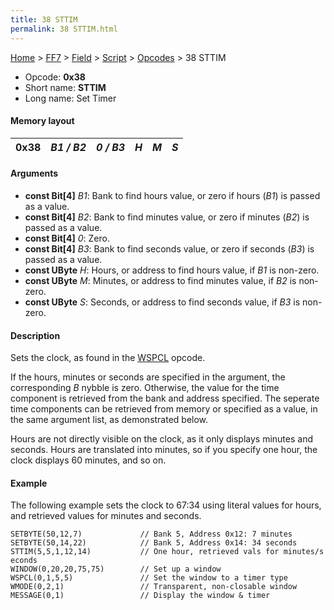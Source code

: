```yaml
---
title: 38 STTIM
permalink: 38 STTIM.html
---
```


[Home](../../../../Main%20Page.md) > [FF7](../../../../FF7.md) > [Field](../../../Field.md) > [Script](../../Script.md) > [Opcodes](../Opcodes.md) > 38 STTIM

-   Opcode: **0x38**
-   Short name: **STTIM**
-   Long name: Set Timer

#### Memory layout

| 0x38 | *B1 / B2* | *0 / B3* | *H* | *M* | *S* |
|------|-----------|----------|-----|-----|-----|

#### Arguments

-   **const Bit\[4\]** *B1*: Bank to find hours value, or zero if hours
    (*B1*) is passed as a value.
-   **const Bit\[4\]** *B2*: Bank to find minutes value, or zero if
    minutes (*B2*) is passed as a value.
-   **const Bit\[4\]** *0*: Zero.
-   **const Bit\[4\]** *B3*: Bank to find seconds value, or zero if
    seconds (*B3*) is passed as a value.
-   **const UByte** *H*: Hours, or address to find hours value, if *B1*
    is non-zero.
-   **const UByte** *M*: Minutes, or address to find minutes value, if
    *B2* is non-zero.
-   **const UByte** *S*: Seconds, or address to find seconds value, if
    *B3* is non-zero.

#### Description

Sets the clock, as found in the [WSPCL][] opcode.

If the hours, minutes or seconds are specified in the argument, the
corresponding *B* nybble is zero. Otherwise, the value for the time
component is retrieved from the bank and address specified. The seperate
time components can be retrieved from memory or specified as a value, in
the same argument list, as demonstrated below.

Hours are not directly visible on the clock, as it only displays minutes
and seconds. Hours are translated into minutes, so if you specify one
hour, the clock displays 60 minutes, and so on.

#### Example

The following example sets the clock to 67:34 using literal values for
hours, and retrieved values for minutes and seconds.

`SETBYTE(50,12,7)             // Bank 5, Address 0x12: 7 minutes`  
`SETBYTE(50,14,22)            // Bank 5, Address 0x14: 34 seconds`  
`STTIM(5,5,1,12,14)           // One hour, retrieved vals for minutes/seconds`  
`WINDOW(0,20,20,75,75)        // Set up a window`  
`WSPCL(0,1,5,5)               // Set the window to a timer type`  
`WMODE(0,2,1)                 // Transparent, non-closable window`  
`MESSAGE(0,1)                 // Display the window & timer`

  [WSPCL]: 36%20WSPCL.md "wikilink"
